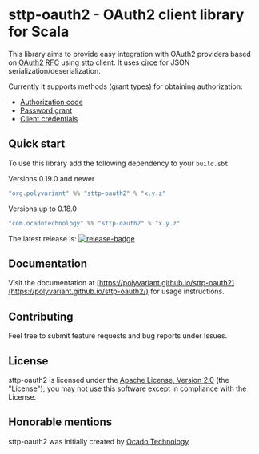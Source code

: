 [release]:       https://github.com/polyvariant/sttp-oauth2/releases/latest
[release-badge]: https://img.shields.io/github/release/polyvariant/sttp-oauth2.svg

# sttp-oauth2 - OAuth2 client library for Scala

This library aims to provide easy integration with OAuth2 providers based on [OAuth2 RFC](https://tools.ietf.org/html/rfc6749) using [sttp](https://github.com/softwaremill/sttp) client. It uses [circe](https://github.com/circe/circe) for JSON serialization/deserialization.

Currently it supports methods (grant types) for obtaining authorization:
 - [Authorization code](https://tools.ietf.org/html/rfc6749#section-4.1)
 - [Password grant](https://tools.ietf.org/html/rfc6749#section-4.3)
 - [Client credentials](https://tools.ietf.org/html/rfc6749#section-4.4)

## Quick start

To use this library add the following dependency to your `build.sbt`

Versions 0.19.0 and newer

```scala
"org.polyvariant" %% "sttp-oauth2" % "x.y.z"
```

Versions up to 0.18.0

```scala
"com.ocadotechnology" %% "sttp-oauth2" % "x.y.z"
```

The latest release is: [![release-badge][]][release]

## Documentation

Visit the documentation at [https://polyvariant.github.io/sttp-oauth2](https://polyvariant.github.io/sttp-oauth2/) for usage instructions.

## Contributing

Feel free to submit feature requests and bug reports under Issues.

## License

sttp-oauth2 is licensed under the [Apache License, Version 2.0](http://www.apache.org/licenses/LICENSE-2.0) (the "License"); you may not use this software except in compliance with the License.

## Honorable mentions

sttp-oauth2 was initially created by [Ocado Technology](https://github.com/ocadotechnology) 
